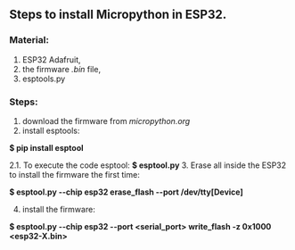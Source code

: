 ## Steps to install Micropython in ESP32.

### Material:
1. ESP32 Adafruit,
2. the firmware _.bin_ file,
3. esptools.py

### Steps:
1. download the firmware from _micropython.org_
2. install esptools:

__$ pip install esptool__

2.1. To execute the code esptool: __$ esptool.py__
3. Erase all inside the ESP32 to install the firmware the first time:

__$ esptool.py --chip esp32 erase_flash --port /dev/tty[Device]__

4. install the firmware:

__$ esptool.py --chip esp32 --port <serial_port> write_flash -z 0x1000 <esp32-X.bin>__